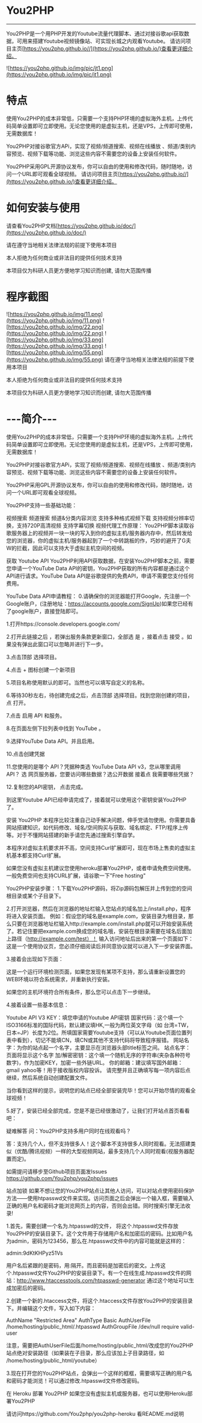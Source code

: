 # You2PHP
----
You2PHP是一个用PHP开发的Youtube流量代理脚本、通过对接谷歌api获取数据，可用来搭建Youtube视频镜像站、可实现长城之内观看Youtube。
请访问项目主页[https://you2php.github.io//](https://you2php.github.io/)查看更详细介绍。

![https://you2php.github.io/img/pic/jt1.png](https://you2php.github.io/img/pic/jt1.png)

# 特点
使用You2PHP的成本非常低，只需要一个支持PHP环境的虚拟海外主机，上传代码简单设置即可立即使用。无论您使用的是虚拟主机，还是VPS，上传即可使用，无需数据库！

You2PHP对接谷歌官方APi，实现了视频/频道搜索、视频在线播放 、频道/类别内容预览、视频下载等功能、浏览这些内容不需要您的设备上安装任何软件。

You2PHP采用GPL开源协议发布，你可以自由的使用和修改代码，随时随地，访问一个URL即可观看全球视频。
请访问项目主页[https://you2php.github.io//](https://you2php.github.io/)查看更详细介绍。
# 如何安装与使用
请查看You2PHP文档[https://you2php.github.io/doc/](https://you2php.github.io/doc/)

请在遵守当地相关法律法规的前提下使用本项目

本人拒绝为任何商业或非法目的提供任何技术支持

本项目仅为科研人员更方便地学习知识而创建, 请勿大范围传播
# 程序截图

![https://you2php.github.io/img/11.png](https://you2php.github.io/img/11.png)
![https://you2php.github.io/img/22.png](https://you2php.github.io/img/22.png)
![https://you2php.github.io/img/33.png](https://you2php.github.io/img/33.png)
![https://you2php.github.io/img/55.png](https://you2php.github.io/img/55.png)
请在遵守当地相关法律法规的前提下使用本项目

本人拒绝为任何商业或非法目的提供任何技术支持

本项目仅为科研人员更方便地学习知识而创建, 请勿大范围传播



# ---简介---

使用You2PHP的成本非常低，只需要一个支持PHP环境的虚拟海外主机，上传代码简单设置即可立即使用。无论您使用的是虚拟主机，还是VPS，上传即可使用，无需数据库！

You2PHP对接谷歌官方APi，实现了视频/频道搜索、视频在线播放 、频道/类别内容预览、视频下载等功能、浏览这些内容不需要您的设备上安装任何软件。

You2PHP采用GPL开源协议发布，你可以自由的使用和修改代码，随时随地，访问一个URL即可观看全球视频。

You2PHP支持一些基础功能：

视频搜索
频道搜索
频道&分类内容浏览
支持多种格式视频下载
支持视频分辨率切换，支持720P高清视频
支持字幕切换
视频代理工作原理：
You2PHP脚本读取谷歌服务器上的视频并一块一块的写入到你的虚拟主机/服务器内存中，然后转发给您的浏览器，你的虚拟主机/服务器起到了一个中转跳板的作，巧妙的避开了G夫W的拦截，因此可以支持大于虚拟主机空间的视频。

获取 Youtube API
You2PHP利用API获取数据，在安装You2PHP脚本之前，需要您申请一个YouTube Data API的密钥，You2PHP获取的所有内容都是通过这个API进行请求。YouTube Data API是谷歌提供的免费API，申请不需要您支付任何费用。

YouTube Data API申请教程：
0.请确保你的浏览器能打开Google，先注册一个Google账户，(注册地址：https://accounts.google.com/SignUp)如果您已经有了google账户，直接登陆即可。

1.打开https://console.developers.google.com/

2.打开此链接之后 ，若弹出服务条款更新窗口，全部选 是 ，接着点击 接受 。如果没有弹出此窗口可以忽略并进行下一步。



3.点击顶部 选择项目。

4.点击 + 图标创建一个新项目

5.项目名称使用默认的即可。当然也可以填写自定义的名称。

6.等待30秒左右，待创建完成之后，点击顶部 选择项目。找到您刚创建的项目，点 打开。

7.点击 启用 API 和服务。

8.在页面左侧下拉列表中找到 YouTube 。

9.选择YouTube Data API。并且启用。

10.点击创建凭据

11.您使用的是哪个 API？凭据种类选 YouTube Data API v3，您从哪里调用 API？ 选 网页服务器，您要访问哪些数据？选公开数据
接着点 我需要哪些凭据？

12.复制您的API密钥， 点击完成。

到这里Youtube API已经申请完成了，接着就可以使用这个密钥安装You2PHP了。



	
安装 You2PHP
本程序比较注重自己动手解决问题，伸手党请勿使用。你需要具备网站搭建知识，如代码修改、域名/空间购买与获取、域名绑定、FTP/程序上传等。对于不懂网站搭建的新手请您先通过搜索引擎自学。

本程序对虚拟主机要求并不高，空间支持Curl扩展即可，现在市场上售卖的虚拟主机基本都支持Curl扩展。

如果您没有虚拟主机建议您使用heroku部署You2PHP，或者申请免费空间使用。一般免费空间也支持CURL扩展，请谷歌一下"Free hosting"

You2PHP安装步骤：
1.下载You2PHP源码，将Zip源码包解压并上传到您的空间根目录或某个子目录下。

2.打开浏览器，然后在浏览器的地址栏输入您站点的域名加上/install.php，程序将进入安装页面。
例如：假设您的域名是example.com，安装目录为根目录，那么只要在浏览器地址栏输入http://example.com/install.php就可以开始安装系统了。若记住要把example.com换成您的域名哦，安装在根目录需要在域名后面加上路径（http://example.com/test）！
输入访问地址后出来的第一个页面如下：
这是一个使用协议页，您必须仔细阅读后并同意协议就可以进入下一步安装界面。

3.接着会出现如下页面：

这是一个运行环境检测页面，如果您发现有某项不支持，那么请重新设置您的WEB环境以符合系统需求，并重新执行安装。

如果您的主机环境符合所有条件，那么您可以点击下一步继续。

4.接着设置一些基本信息：

Youtube API V3 KEY：填您申请的Youtube API密钥
国家代码：这个填一个ISO3166标准的国际代码，默认建议填HK,一般为两位英文字母（如 台湾=TW，日本=JP）长度为2位。所填国家需要Youtube支持（可以从Youtube页面位置列表中看到），切记不能填CN，填CN或其他不支持代码将导致程序报错。
网站名字：为你的站点起一个名字，主要显示在浏览器头部title标签之间。
站点名字：页面将显示这个名字
加/解密密钥：这个填一个随机无序的字符串(夹杂各种符号数字)，作为加密KEY，加密一些外链URL。
你的邮箱：建议填写国外邮箱：gmail yahoo等！用于接收版权内容投诉。
请完整并且正确填写每一项内容后点继续，然后系统自动创建配置文件。

当你看到这样的提示，说明您的站点已经全部安装完毕！您可以开始尽情的观看全球视频！

5.好了，安装已经全部完成，您是不是已经很激动了，让我们打开站点首页看看吧：



疑难解答
问：You2PHP支持多用户同时在线观看吗？

答：支持几个人，但不支持很多人！这个脚本不支持很多人同时观看。无法搭建类似（优酷/腾讯视频）一样的大型视频网站，最多支持几个人同时观看(视服务器配置而定)。

如需提问请移步至Github项目页面发Issues https://github.com/You2php/you2php/issues

站点加锁
如果不想让您的You2PHP站点让其他人访问，可以对站点使用密码保护方法——使用htpasswd文件来实现。访问页面之后会弹出一个输入框，需要输入正确的用户名和密码才能浏览网页上的内容，否则会出错。同时搜索引擎无法收录!

1.首先，需要创建一个名为.htpasswd的文件， 将这个.htpasswd文件存放You2PHP的安装目录下。这个文件用于存储用户名和加密后的密码。比如用户名为admin，密码为123456，那么在.htpasswd文件中的内容可能就是这样的：

admin:9dKtKHPyz51Vs

用户名后紧跟的是密码，用:隔开。而且密码是加密后的密文。上传这个.htpasswd文件You2PHP的安装目录下。有一个在线生成.htpasswd文件的网站：http://www.htaccesstools.com/htpasswd-generator
通过这个地址可以生成加密后的密码。

2.创建一个新的.htaccess文件，将这个.htaccess文件存放You2PHP的安装目录下。并编辑这个文件，写入如下内容：

AuthName "Restricted Area"
AuthType Basic
AuthUserFile /home/hosting/public_html/.htpasswd
AuthGroupFile /dev/null
require valid-user

注意，需要把AuthUserFile后面/home/hosting/public_html/改成您的You2PHP站点绝对安装路径（如果装在子目录，那么应该加上子目录路径，如 /home/hosting/public_html/youtube）

3.现在打开您的You2PHP站点，会弹出一个这样的框框，需要填写正确的用户名和密码才能浏览！可以通过修改.htpasswd文件修改密码。



在 Heroku 部署 You2PHP
如果您没有虚拟主机或服务器，也可以使用Heroku部署You2PHP

请访问https://github.com/You2php/you2php-heroku 看README.md说明


